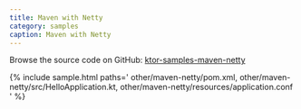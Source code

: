```yaml
---
title: Maven with Netty
category: samples
caption: Maven with Netty
---
```


Browse the source code on GitHub: [ktor-samples-maven-netty](https://github.com/ktorio/ktor-samples/tree/master/other/maven-netty)

{% include sample.html paths='
    other/maven-netty/pom.xml,
    other/maven-netty/src/HelloApplication.kt,
    other/maven-netty/resources/application.conf
' %}
